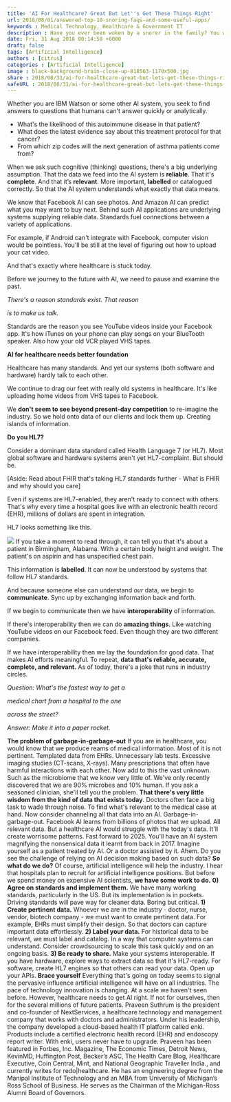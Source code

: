 ```yaml
---
title: 'AI For Healthcare? Great But Let''s Get These Things Right'
url: 2018/08/01/answered-top-10-snoring-faqs-and-some-useful-apps/
keywords : Medical Technology, Healthcare & Government IT
description : Have you ever been woken by a snorer in the family? You would have noticed them making a harsh buzzing sound with their mouth wide open. To your annoyance, you are wide awake, and the snorer is oblivious. He has no idea he has woken you up. Ever wondered why people snore? Snoring is caused by obstructed breathing, which happens when relaxed throat tissues block the airway in the snorer’s mouth. 
date: Fri, 31 Aug 2018 00:14:58 +0000
draft: false
tags: [Artificial Intelligence]
authors : [citrus]
categories : [Artificial Intelligence]
image : black-background-brain-close-up-818563-1170x500.jpg
share : 2018/08/31/ai-for-healthcare-great-but-lets-get-these-things-right/
safeURL : 2018/08/31/ai-for-healthcare-great-but-lets-get-these-things-right/
---
```


Whether you are IBM Watson or some other AI system, you seek to find answers to questions that humans can't answer quickly or analytically.

*   What's the likelihood of this autoimmune disease in that patient?
*   What does the latest evidence say about this treatment protocol for that cancer?
*   From which zip codes will the next generation of asthma patients come from?

When we ask such cognitive (thinking) questions, there's a big underlying assumption. That the data we feed into the AI system is **reliable**. That it's **complete**. And that it’s **relevant**. More important, **labelled** or catalogued correctly. So that the AI system understands what exactly that data means. 

We know that Facebook AI can see photos. And Amazon AI can predict what you may want to buy next. Behind such AI applications are underlying systems supplying reliable data. Standards fuel connections between a variety of applications. 

For example, if Android can't integrate with Facebook, computer vision would be pointless. You'll be still at the level of figuring out how to upload your cat video. 

 And that's exactly where healthcare is stuck today.

 Before we journey to the future with AI, we need to pause and examine the past.

_There's a reason standards exist. That reason_

_is to make us talk._

Standards are the reason you see YouTube videos inside your Facebook app. It's how iTunes on your phone can play songs on your BlueTooth speaker. Also how your old VCR played VHS tapes. 

**AI for healthcare needs better foundation** 

Healthcare has many standards. And yet our systems (both software and hardware) hardly talk to each other. 

We continue to drag our feet with really old systems in healthcare. It's like uploading home videos from VHS tapes to Facebook. 

We **don't seem to see beyond present-day competition** to re-imagine the industry. So we hold onto data of our clients and lock them up. Creating islands of information. 

**Do you HL7?** 

Consider a dominant data standard called Health Language 7 (or HL7). Most global software and hardware systems aren't yet HL7-complaint. But should be. 

\[Aside: Read about FHIR that's taking HL7 standards further - What is FHIR and why should you care\] 

Even if systems are HL7-enabled, they aren't ready to connect with others. That's why every time a hospital goes live with an electronic health record (EHR), millions of dollars are spent in integration. 

HL7 looks something like this. 

![](https://www.healthcareguys.com/wp-content/uploads/2018/08/HL7-300x300.png) If you take a moment to read through, it can tell you that it's about a patient in Birmingham, Alabama. With a certain body height and weight. The patient's on aspirin and has unspecified chest pain. 

This information is **labelled**. It can now be understood by systems that follow HL7 standards. 

And because someone else can understand _our_ data, we begin to **communicate**. Sync up by exchanging information back and forth.


 If we begin to communicate then we have **interoperability** of information. 

 If there's interoperability then we can do **amazing things**. Like watching YouTube videos on our Facebook feed. Even though they are two different companies. 

 If we have interoperability then we lay the foundation for good data. That makes AI efforts meaningful. To repeat, **data that's reliable, accurate, complete, and relevant.** As of today, there's a joke that runs in industry circles.

_Question: What's the fastest way to get a_

_medical chart from a hospital to the one_

_across the street?_

_Answer: Make it into a paper rocket._

**The problem of garbage-in-garbage-out** If you are in healthcare, you would know that we produce reams of medical information. Most of it is not pertinent. Templated data from EHRs. Unnecessary lab tests. Excessive imaging studies (CT-scans, X-rays). Many prescriptions that often have harmful interactions with each other. Now add to this the vast unknown. Such as the microbiome that we know very little of. We've only recently discovered that we are 90% microbes and 10% human. If you ask a seasoned clinician, she'll tell you the problem. **That there's very little wisdom from the kind of data that exists today**. Doctors often face a big task to wade through noise. To find what's relevant to the medical case at hand. Now consider channeling all that data into an AI. Garbage-in-garbage-out. Facebook AI learns from billions of photos that we upload. All relevant data. But a healthcare AI would struggle with the today's data. It'll create worrisome patterns. Fast forward to 2025. You'll have an AI system magnifying the nonsensical data it learnt from back in 2017. Imagine yourself as a patient treated by AI. Or a doctor assisted by it. Ahem. Do you see the challenge of relying on AI decision making based on such data? **So what do we do?** Of course, artificial intelligence will help the industry. I hear that hospitals plan to recruit for artificial intelligence positions. But before we spend money on expensive AI scientists, **we have some work to do.** **0) Agree on standards and implement them.** We have many working standards, particularly in the US. But its implementation is in pockets. Driving standards will pave way for cleaner data. Boring but critical. **1) Create pertinent data.** Whoever we are in the industry - doctor, nurse, vendor, biotech company - we must want to create pertinent data. For example, EHRs must simplify their design. So that doctors can capture important data effortlessly. **2) Label your data.** For historical data to be relevant, we must label and catalog. In a way that computer systems can understand. Consider crowdsourcing to scale this task quickly and on an ongoing basis. **3) Be ready to share.** Make your systems interoperable. If you have hardware, explore ways to extract data so that it's HL7-ready. For software, create HL7 engines so that others can read your data. Open up your APIs. **Brace yourself** Everything that's going on today seems to signal the pervasive influence artificial intelligence will have on all industries. The pace of technology innovation is changing. At a scale we haven't seen before. However, healthcare needs to get AI right. If not for ourselves, then for the several millions of future patients. Praveen Suthrum is the president and co-founder of NextServices, a healthcare technology and management company that works with doctors and administrators. Under his leadership, the company developed a cloud-based health IT platform called enki. Products include a certified electronic health record (EHR) and endoscopy report writer. With enki, users never have to upgrade. Praveen has been featured in Forbes, Inc. Magazine, The Economic Times, Detroit News, KevinMD, Huffington Post, Becker’s ASC, The Health Care Blog, Healthcare Executive, Coin Central, Mint, and National Geographic Traveller India., and currently writes for redo|healthcare. He has an engineering degree from the Manipal Institute of Technology and an MBA from University of Michigan’s Ross School of Business. He serves as the Chairman of the Michigan-Ross Alumni Board of Governors.